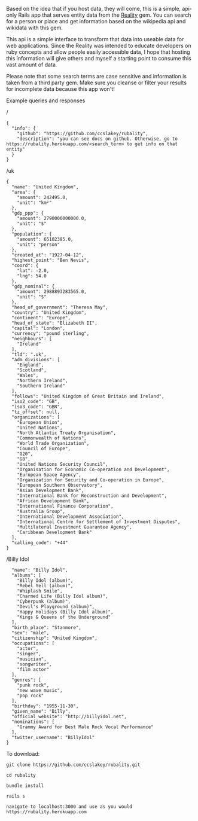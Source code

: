 Based on the idea that if you host data, they will come, this is a simple, api-only Rails app that serves entity data from the [Reality](https://github.com/molybdenum-99/reality) gem. You can search for a person or place and get information based on the wikipedia api and wikidata with this gem. 

This api is a simple interface to transform that data into useable data for web applications. Since the Reality was intended to educate developers on ruby concepts and allow people easily accessible data, I hope that hosting this information will give others and myself a starting point to consume this vast amount of data.

Please note that some search terms are case sensitive and information is taken from a third party gem. Make sure you cleanse or filter your results for incomplete data because this app won't!

Example queries and responses

/
 
```
{
  "info": {
    "github": "https://github.com/ccslakey/rubality",
    "description": "you can see docs on github. Otherwise, go to https://rubality.herokuapp.com/<search_term> to get info on that entity"
  }
}
```
/uk 

```
{
  "name": "United Kingdom",
  "area": {
    "amount": 242495.0,
    "unit": "km²"
  },
  "gdp_ppp": {
    "amount": 2790000000000.0,
    "unit": "$"
  },
  "population": {
    "amount": 65102385.0,
    "unit": "person"
  },
  "created_at": "1927-04-12",
  "highest_point": "Ben Nevis",
  "coord": {
    "lat": -2.0,
    "lng": 54.0
  },
  "gdp_nominal": {
    "amount": 2988893283565.0,
    "unit": "$"
  },
  "head_of_government": "Theresa May",
  "country": "United Kingdom",
  "continent": "Europe",
  "head_of_state": "Elizabeth II",
  "capital": "London",
  "currency": "pound sterling",
  "neighbours": [
    "Ireland"
  ],
  "tld": ".uk",
  "adm_divisions": [
    "England",
    "Scotland",
    "Wales",
    "Northern Ireland",
    "Southern Ireland"
  ],
  "follows": "United Kingdom of Great Britain and Ireland",
  "iso2_code": "GB",
  "iso3_code": "GBR",
  "tz_offset": null,
  "organizations": [
    "European Union",
    "United Nations",
    "North Atlantic Treaty Organisation",
    "Commonwealth of Nations",
    "World Trade Organization",
    "Council of Europe",
    "G20",
    "G8",
    "United Nations Security Council",
    "Organisation for Economic Co-operation and Development",
    "European Space Agency",
    "Organization for Security and Co-operation in Europe",
    "European Southern Observatory",
    "Asian Development Bank",
    "International Bank for Reconstruction and Development",
    "African Development Bank",
    "International Finance Corporation",
    "Australia Group",
    "International Development Association",
    "International Centre for Settlement of Investment Disputes",
    "Multilateral Investment Guarantee Agency",
    "Caribbean Development Bank"
  ],
  "calling_code": "+44"
}
```
/Billy Idol

```
  "name": "Billy Idol",
  "albums": [
    "Billy Idol (album)",
    "Rebel Yell (album)",
    "Whiplash Smile",
    "Charmed Life (Billy Idol album)",
    "Cyberpunk (album)",
    "Devil's Playground (album)",
    "Happy Holidays (Billy Idol album)",
    "Kings & Queens of the Underground"
  ],
  "birth_place": "Stanmore",
  "sex": "male",
  "citizenship": "United Kingdom",
  "occupations": [
    "actor",
    "singer",
    "musician",
    "songwriter",
    "film actor"
  ],
  "genres": [
    "punk rock",
    "new wave music",
    "pop rock"
  ],
  "birthday": "1955-11-30",
  "given_name": "Billy",
  "official_website": "http://billyidol.net",
  "nominations": [
    "Grammy Award for Best Male Rock Vocal Performance"
  ],
  "twitter_username": "BillyIdol"
}
```

To download:

```
git clone https://github.com/ccslakey/rubality.git

cd rubality

bundle install

rails s

navigate to localhost:3000 and use as you would https://rubality.herokuapp.com
```
